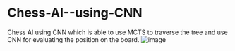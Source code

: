 # Chess-AI--using-CNN
Chess AI using CNN which is able to use MCTS to traverse the tree and use CNN for evaluating the position on the board.
![image](https://user-images.githubusercontent.com/70129479/123914141-b5041000-d99c-11eb-927a-794a6ae3ba14.png)
